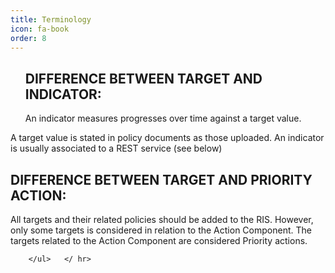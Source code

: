 ```yaml
---
title: Terminology 
icon: fa-book
order: 8
---
```

<div id="account" class="row">
	<div class="6u 12u$(small)">
		<ul>
			<h2>DIFFERENCE BETWEEN TARGET AND INDICATOR:</h2>
<ul>
	</ul>	An indicator measures progresses over time against a target value. </ul>	
	</ul>	A target value is stated in policy documents as those uploaded. </ul>	
	</ul>	An indicator is usually associated to a REST service (see below)</ul>	

</ul>	
</ hr>
<h2>DIFFERENCE BETWEEN TARGET AND PRIORITY ACTION:</h2>
<ul>
	</ul>	All targets and their related policies should be added to the RIS. </ul>	
	</ul>	However, only some targets is considered in relation to the Action Component. </ul>	
	</ul>	The targets related to the Action Component are considered Priority actions.</ul>	

		</ul>	</ hr>
		
<div> 
